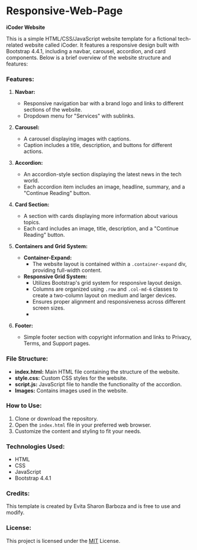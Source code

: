 # Responsive-Web-Page
**iCoder Website**

This is a simple HTML/CSS/JavaScript website template for a fictional tech-related website called iCoder. It features a responsive design built with Bootstrap 4.4.1, including a navbar, carousel, accordion, and card components. Below is a brief overview of the website structure and features:

### Features:

1. **Navbar:** 
   - Responsive navigation bar with a brand logo and links to different sections of the website.
   - Dropdown menu for "Services" with sublinks.

2. **Carousel:**
   - A carousel displaying images with captions.
   - Caption includes a title, description, and buttons for different actions.

3. **Accordion:**
   - An accordion-style section displaying the latest news in the tech world.
   - Each accordion item includes an image, headline, summary, and a "Continue Reading" button.

4. **Card Section:**
   - A section with cards displaying more information about various topics.
   - Each card includes an image, title, description, and a "Continue Reading" button.


5. **Containers and Grid System:**
   - **Container-Expand:** 
     - The website layout is contained within a `.container-expand` div, providing full-width content.
   - **Responsive Grid System:**
     - Utilizes Bootstrap's grid system for responsive layout design.
     - Columns are organized using `.row` and `.col-md-6` classes to create a two-column layout on medium and larger devices.
     - Ensures proper alignment and responsiveness across different screen sizes.
     - 

6. **Footer:**
   - Simple footer section with copyright information and links to Privacy, Terms, and Support pages.

### File Structure:

- **index.html:** Main HTML file containing the structure of the website.
- **style.css:** Custom CSS styles for the website.
- **script.js:** JavaScript file to handle the functionality of the accordion.
- **Images:** Contains images used in the website.

### How to Use:

1. Clone or download the repository.
2. Open the `index.html` file in your preferred web browser.
3. Customize the content and styling to fit your needs.

### Technologies Used:

- HTML
- CSS
- JavaScript
- Bootstrap 4.4.1

### Credits:

This template is created by Evita Sharon Barboza and is free to use and modify.

### License:

This project is licensed under the [MIT](https://opensource.org/licenses/MIT) License.
